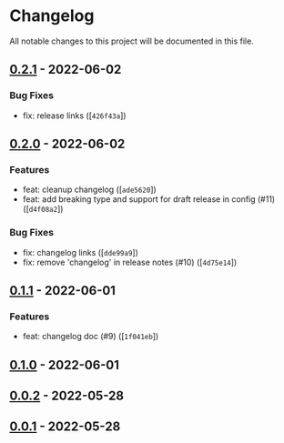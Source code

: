 # Changelog

All notable changes to this project will be documented in this file.

## [0.2.1] - 2022-06-02

### Bug Fixes

- fix: release links ([`426f43a`])

## [0.2.0] - 2022-06-02

### Features

- feat: cleanup changelog ([`ade5620`])
- feat: add breaking type and support for draft release in config (#11) ([`d4f08a2`])

### Bug Fixes

- fix: changelog links ([`dde99a9`])
- fix: remove 'changelog' in release notes (#10) ([`4d75e14`])

## [0.1.1] - 2022-06-01

### Features

- feat: changelog doc (#9) ([`1f041eb`])

## [0.1.0] - 2022-06-01

## [0.0.2] - 2022-05-28

## [0.0.1] - 2022-05-28

[0.2.1]: https://github.com/sylc/release-me/compare/0.2.1
[426f43a]: https://github.com/sylc/release-me/commit/426f43adda6c487cf7d82b7c427dbc9ab7ed764a
[0.2.0]: https://github.com/sylc/release-me/compare/0.2.0
[ade5620]: https://github.com/sylc/release-me/commit/ade562078141be72d2caf7522778749b8bb82746
[d4f08a2]: https://github.com/sylc/release-me/commit/d4f08a260c42f70026501cd80b2644c377912f24
[dde99a9]: https://github.com/sylc/release-me/commit/dde99a99fc75b11e3efd59c162d65445132beb2e
[4d75e14]: https://github.com/sylc/release-me/commit/4d75e14bd718d8378d27fff51fb7b5ea48b786f9
[0.1.1]: https://github.com/sylc/release-me/compare/0.1.1
[1f041eb]: https://github.com/sylc/release-me/commit/1f041ebd2dd227913054d31eb30adfebee9ef570
[0.1.0]: https://github.com/sylc/release-me/compare/0.1.0
[0.0.2]: https://github.com/sylc/release-me/compare/0.0.2
[0.0.1]: https://github.com/sylc/release-me/compare/0.0.1
